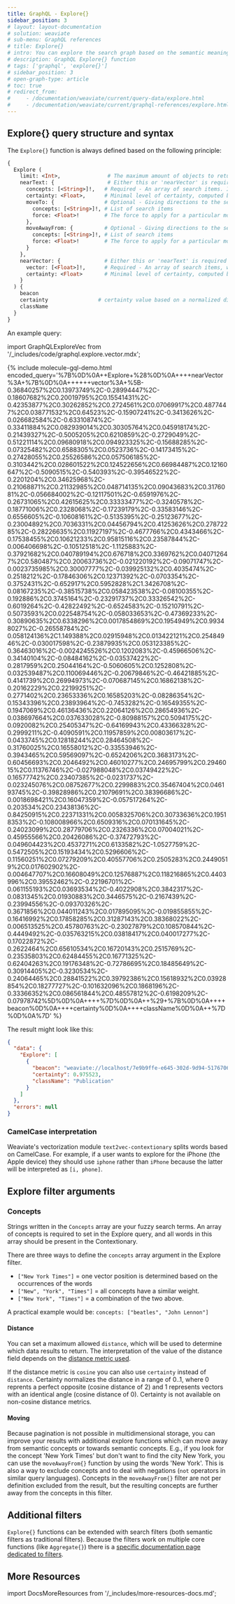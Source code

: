 ```yaml
---
title: GraphQL - Explore{}
sidebar_position: 3
# layout: layout-documentation
# solution: weaviate
# sub-menu: GraphQL references
# title: Explore{}
# intro: You can explore the search graph based on the semantic meaning of the data concepts in a Weaviate using the GraphQL Explore{} function. Search results are based on given data, meta data and the Contextionary used in Weaviate.
# description: GraphQL Explore{} function
# tags: ['graphql', 'explore{}']
# sidebar_position: 3
# open-graph-type: article
# toc: true
# redirect_from:
#     - /documentation/weaviate/current/query-data/explore.html
#     - /documentation/weaviate/current/graphql-references/explore.html
---
```


## Explore{} query structure and syntax

The `Explore{}` function is always defined based on the following principle:

```graphql
{
  Explore (
    limit: <Int>,               # The maximum amount of objects to return
    nearText: {                 # Either this or 'nearVector' is required
      concepts: [<String>]!,   # Required - An array of search items. If the text2vec-contextionary is the vectorization module, the concepts should be present in the Contextionary.
      certainty: <Float>,      # Minimal level of certainty, computed by normalized distance
      moveTo: {                # Optional - Giving directions to the search
        concepts: [<String>]!, # List of search items
        force: <Float>!        # The force to apply for a particular movement. Must be between 0 (no movement) and 1 (largest possible movement).
      },
      moveAwayFrom: {          # Optional - Giving directions to the search
        concepts: [<String>]!, # List of search items
        force: <Float>!        # The force to apply for a particular movement. Must be between 0 (no movement) and 1 (largest possible movement).
      }
    },
    nearVector: {              # Either this or 'nearText' is required
      vector: [<Float>]!,      # Required - An array of search items, which length should match the vector space
      certainty: <Float>       # Minimal level of certainty, computed by normalized distance
    }
  ) {
    beacon
    certainty                # certainty value based on a normalized distance calculation
    className
  }
}
```

An example query:

<!-- {% include code/1.x/graphql.explore.vector.html %} -->
import GraphQLExploreVec from '/_includes/code/graphql.explore.vector.mdx';

<GraphQLExploreVec/>

{% include molecule-gql-demo.html encoded_query='%7B%0D%0A++Explore+%28%0D%0A++++nearVector%3A+%7B%0D%0A++++++vector%3A+%5B-0.36840257%2C0.13973749%2C-0.28994447%2C-0.18607682%2C0.20019795%2C0.15541431%2C-0.42353877%2C0.30262852%2C0.2724561%2C0.07069917%2C0.4877447%2C0.038771532%2C0.64523%2C-0.15907241%2C-0.3413626%2C-0.026682584%2C-0.63310874%2C-0.33411884%2C0.082939014%2C0.30305764%2C0.045918174%2C-0.21439327%2C-0.5005205%2C0.6210859%2C-0.2729049%2C-0.51221114%2C0.09680918%2C0.094923325%2C-0.15688285%2C-0.07325482%2C0.6588305%2C0.0523736%2C-0.14173415%2C-0.27428055%2C0.25526586%2C0.057506185%2C-0.3103442%2C0.028601522%2C0.124522656%2C0.66984487%2C0.12160647%2C-0.5090515%2C-0.540393%2C-0.39546522%2C-0.2201204%2C0.34625968%2C-0.21068871%2C0.21132985%2C0.048714135%2C0.09043683%2C0.3176081%2C-0.056684002%2C-0.12117501%2C-0.6591976%2C-0.26731065%2C0.42615625%2C0.33333477%2C-0.3240578%2C-0.18771006%2C0.2328068%2C-0.17239179%2C-0.33583146%2C-0.6556605%2C-0.10608161%2C-0.5135395%2C-0.25123677%2C-0.23004892%2C0.7036331%2C0.04456794%2C0.41253626%2C0.27872285%2C-0.28226635%2C0.11927197%2C-0.4677766%2C0.4343466%2C-0.17538455%2C0.10621233%2C0.95815116%2C0.23587844%2C-0.006406698%2C-0.10512518%2C-1.1125883%2C-0.37921682%2C0.040789194%2C0.676718%2C0.3369762%2C0.040712647%2C0.580487%2C0.20063736%2C-0.021220192%2C-0.09071747%2C-0.0023735985%2C0.30007777%2C-0.039925132%2C0.4035474%2C-0.2518212%2C-0.17846306%2C0.12371392%2C-0.0703354%2C-0.3752431%2C-0.652917%2C0.5952828%2C1.3426708%2C-0.08167235%2C-0.38515738%2C0.058423538%2C-0.08100355%2C-0.192886%2C0.3745164%2C-0.23291737%2C0.33326542%2C-0.6019264%2C-0.42822492%2C-0.6524583%2C-0.15210791%2C-0.5073593%2C0.022548754%2C-0.058033653%2C-0.47369233%2C-0.30890635%2C0.6338296%2C0.0017854869%2C0.1954949%2C0.99348027%2C-0.26558784%2C-0.058124136%2C1.149388%2C0.02915948%2C0.013422121%2C0.25484946%2C-0.030017598%2C-0.23879935%2C0.053123385%2C-0.36463016%2C-0.0024245526%2C0.1202083%2C-0.45966506%2C-0.34140104%2C-0.08484162%2C-0.03537422%2C-0.2817959%2C0.25044164%2C-0.5060605%2C0.1252808%2C-0.032539487%2C0.110069446%2C-0.20679846%2C-0.46421885%2C-0.4141739%2C0.26994973%2C-0.070687145%2C0.16862138%2C-0.20162229%2C0.22199251%2C-0.2771402%2C0.23653336%2C0.16585203%2C-0.08286354%2C-0.15343396%2C0.23893964%2C-0.7453282%2C-0.16549355%2C-0.1947069%2C0.46136436%2C0.22064126%2C0.28654936%2C-0.038697664%2C0.037633028%2C-0.80988157%2C0.5094175%2C-0.0920082%2C0.25405347%2C-0.64169943%2C0.43366328%2C-0.2999211%2C-0.4090591%2C0.11957859%2C0.00803617%2C-0.0433745%2C0.12818244%2C0.28464508%2C-0.31760025%2C0.16558012%2C-0.33553946%2C-0.3943465%2C0.59569097%2C-0.6524206%2C0.3683173%2C-0.60456693%2C0.2046492%2C0.46010277%2C0.24695799%2C0.2946015%2C0.11376746%2C-0.027988048%2C0.03749422%2C-0.16577742%2C0.23407385%2C-0.0231737%2C-0.023245076%2C0.08752677%2C0.2299883%2C0.35467404%2C0.046193745%2C-0.39828986%2C0.21079691%2C0.38396686%2C-0.0018698421%2C0.16047359%2C-0.057517264%2C-0.203534%2C0.23438136%2C-0.84250915%2C0.22371331%2C0.0058325706%2C0.30733636%2C0.19518353%2C-0.108008966%2C0.6509316%2C0.070131645%2C-0.24023099%2C0.28779706%2C0.2326336%2C0.07004021%2C-0.45955566%2C0.20426086%2C-0.37472793%2C-0.049604423%2C0.4537271%2C0.6133582%2C-1.0527759%2C-0.5472505%2C0.15193434%2C0.5296606%2C-0.11560251%2C0.07279209%2C0.40557706%2C0.2505283%2C0.24490519%2C0.017602902%2C-0.004647707%2C0.16608049%2C0.12576887%2C0.118216865%2C0.4403996%2C0.39552462%2C-0.22196701%2C-0.061155193%2C0.03693534%2C-0.4022908%2C0.3842317%2C-0.0831345%2C0.01930883%2C0.3446575%2C-0.2167439%2C-0.23994556%2C-0.09370326%2C-0.3671856%2C0.044011243%2C0.017895095%2C-0.019855855%2C-0.16416992%2C0.17858285%2C0.31287143%2C0.38368022%2C-0.006513525%2C0.45780763%2C-0.23027879%2C0.108570844%2C-0.4449492%2C-0.035763215%2C0.03818417%2C0.040017277%2C-0.17022872%2C-0.2622464%2C0.65610534%2C0.16720143%2C0.2515769%2C-0.23535803%2C0.62484455%2C0.16771325%2C-0.62404263%2C0.19176348%2C-0.72786695%2C0.18485649%2C-0.30914405%2C-0.3230534%2C-0.24064465%2C0.28841522%2C0.39792386%2C0.15618932%2C0.03928854%2C0.18277727%2C-0.101632096%2C0.1868196%2C-0.33366352%2C0.086561844%2C0.48557812%2C-0.6198209%2C-0.07978742%5D%0D%0A++++%7D%0D%0A++%29+%7B%0D%0A++++beacon%0D%0A++++certainty%0D%0A++++className%0D%0A++%7D%0D%0A%7D' %}

The result might look like this:

```json
{
  "data": {
    "Explore": [
      {
        "beacon": "weaviate://localhost/7e9b9ffe-e645-302d-9d94-517670623b35",
        "certainty": 0.975523,
        "className": "Publication"
      }
    ]
  },
  "errors": null
}
```

### CamelCase interpretation

Weaviate's vectorization module `text2vec-contextionary` splits words based on CamelCase. For example, if a user wants to explore for the iPhone (the Apple device) they should use `iphone` rather than `iPhone` because the latter will be interpreted as `[i, phone]`.

## Explore filter arguments  

### Concepts

Strings written in the `Concepts` array are your fuzzy search terms. An array of concepts is required to set in the Explore query, and all words in this array should be present in the Contextionary.

There are three ways to define the `concepts` array argument in the Explore filter.

- `["New York Times"]` = one vector position is determined based on the occurrences of the words
- `["New", "York", "Times"]` = all concepts have a similar weight.
- `["New York", "Times"]` = a combination of the two above.

A practical example would be: `concepts: ["beatles", "John Lennon"]`

#### Distance

You can set a maximum allowed `distance`, which will be used to determine which
data results to return. The interpretation of the value of the distance field
depends on the [distance metric used](/docs/weaviate/references/distances.md).

If the distance metric is `cosine` you can also use `certainty` instead of
`distance`. Certainty normalizes the distance in a range of 0..1, where 0
reprents a perfect opposite (cosine distance of 2) and 1 represents vectors
with an identical angle (cosine distance of 0). Certainty is not available on
non-cosine distance metrics.

#### Moving

Because pagination is not possible in multidimensional storage, you can improve your results with additional explore functions which can move away from semantic concepts or towards semantic concepts. E.g., if you look for the concept 'New York Times' but don't want to find the city New York, you can use the `moveAwayFrom{}` function by using the words 'New York'. This is also a way to exclude concepts and to deal with negations (`not` operators in similar query languages). Concepts in the `moveAwayFrom{}` filter are not per definition excluded from the result, but the resulting concepts are further away from the concepts in this filter.

## Additional filters

`Explore{}` functions can be extended with search filters (both semantic filters as traditional filters). Because the filters work on multiple core functions (like `Aggregate{}`) there is a [specific documentation page dedicated to filters](filters.md).

## More Resources

import DocsMoreResources from '/_includes/more-resources-docs.md';

<DocsMoreResources />
